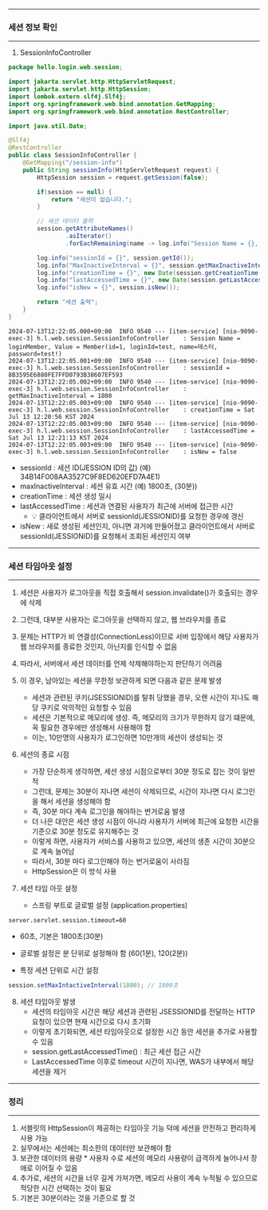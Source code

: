 -----
### 세션 정보 확인
-----
1. SessionInfoController
```java
package hello.login.web.session;

import jakarta.servlet.http.HttpServletRequest;
import jakarta.servlet.http.HttpSession;
import lombok.extern.slf4j.Slf4j;
import org.springframework.web.bind.annotation.GetMapping;
import org.springframework.web.bind.annotation.RestController;

import java.util.Date;

@Slf4j
@RestController
public class SessionInfoController {
    @GetMapping("/session-info")
    public String sessionInfo(HttpServletRequest request) {
        HttpSession session = request.getSession(false);

        if(session == null) {
            return "세션이 없습니다.";
        }

        // 세션 데이터 출력
        session.getAttributeNames()
                .asIterator()
                .forEachRemaining(name -> log.info("Session Name = {}, Value = {}", name, session.getAttribute(name)));

        log.info("sessionId = {}", session.getId());
        log.info("MaxInactiveInterval = {}", session.getMaxInactiveInterval());
        log.info("creationTime = {}", new Date(session.getCreationTime()));
        log.info("lastAccessedTime = {}", new Date(session.getLastAccessedTime()));
        log.info("isNew = {}", session.isNew());

        return "세션 출력";
    }
}
```
```
2024-07-13T12:22:05.000+09:00  INFO 9540 --- [item-service] [nio-9090-exec-3] h.l.web.session.SessionInfoController    : Session Name = loginMember, Value = Member(id=1, loginId=test, name=테스터, password=test!)
2024-07-13T12:22:05.001+09:00  INFO 9540 --- [item-service] [nio-9090-exec-3] h.l.web.session.SessionInfoController    : sessionId = 8B3595E6880FE7FFD0793B38607EF593
2024-07-13T12:22:05.002+09:00  INFO 9540 --- [item-service] [nio-9090-exec-3] h.l.web.session.SessionInfoController    : getMaxInactiveInterval = 1800
2024-07-13T12:22:05.003+09:00  INFO 9540 --- [item-service] [nio-9090-exec-3] h.l.web.session.SessionInfoController    : creationTime = Sat Jul 13 12:20:56 KST 2024
2024-07-13T12:22:05.003+09:00  INFO 9540 --- [item-service] [nio-9090-exec-3] h.l.web.session.SessionInfoController    : lastAccessedTime = Sat Jul 13 12:21:13 KST 2024
2024-07-13T12:22:05.003+09:00  INFO 9540 --- [item-service] [nio-9090-exec-3] h.l.web.session.SessionInfoController    : isNew = false
```

  - sessionId : 세션 ID(JESSION ID의 값) (예) 34B14F008AA3527C9F8ED620EFD7A4E1)
  - maxInactiveInterval : 세션 유효 시간 (예) 1800초, (30분))
  - creationTime : 세션 생성 일시
  - lastAccessedTime : 세션과 연결된 사용자가 최근에 서버에 접근한 시간
    + 💡 클라이언트에서 서버로 sessionId(JESSIONID)를 요청한 경우에 갱신
  - isNew : 새로 생성된 세션인지, 아니면 과거에 만들어졌고 클라이언트에서 서버로 sessionId(JESSIONID)를 요청해서 조회된 세션인지 여부

-----
### 세션 타임아웃 설정
-----
1. 세션은 사용자가 로그아웃을 직접 호출해서 session.invalidate()가 호출되는 경우에 삭제
2. 그런데, 대부분 사용자는 로그아웃을 선택하지 않고, 웹 브라우저를 종료
3. 문제는 HTTP가 비 연결성(ConnectionLess)이므로 서버 입장에서 해당 사용자가 웹 브라우저를 종료한 것인지, 아닌지를 인식할 수 없음
4. 따라서, 서버에서 세션 데이터를 언제 삭제해야하는지 판단하기 어려움
5. 이 경우, 남아있는 세션을 무한정 보관하게 되면 다음과 같은 문제 발생
   - 세션과 관련된 쿠키(JSESSIONID)를 탈취 당했을 경우, 오랜 시간이 지나도 해당 쿠키로 악의적인 요청할 수 있음
   - 세션은 기본적으로 메모리에 생성. 즉, 메모리의 크기가 무한하지 않기 떄문에, 꼭 필요한 경우에만 생성해서 사용해야 함
   - 이는, 10만명의 사용자가 로그인하면 10만개의 세션이 생성되는 것

6. 세션의 종료 시점
   - 가장 단순하게 생각하면, 세션 생성 시점으로부터 30분 정도로 잡는 것이 일반적
   - 그런데, 문제는 30분이 지나면 세션이 삭제되므로, 시간이 지나면 다시 로그인을 해서 세션을 생성해야 함
   - 즉, 30분 마다 계속 로그인을 해야하는 번거로움 발생
   - 더 나은 대안은 세션 생성 시점이 아니라 사용자가 서버에 최근에 요청한 시간을 기준으로 30분 정도로 유지해주는 것
   - 이렇게 하면, 사용자가 서비스를 사용하고 있으면, 세션의 생존 시간이 30분으로 계속 늘어남
   - 따라서, 30분 마다 로그인해야 하는 번거로움이 사라짐
   - HttpSession은 이 방식 사용

7. 세션 타임 아웃 설정
   - 스프링 부트로 글로벌 설정 (application.properties)
```properties
server.servlet.session.timeout=60
```
  - 60초, 기본은 1800초(30분)
  - 글로벌 설정은 분 단위로 설정해야 함 (60(1분), 120(2분))

  - 특정 세션 단위로 시간 설정
```java
session.setMaxIntactiveInterval(1800); // 1800초
```

8. 세션 타임아웃 발생
   - 세션의 타임아웃 시간은 해당 세션과 관련된 JSESSIONID를 전달하는 HTTP 요청이 있으면 현재 시간으로 다시 초기화
   - 이렇게 초기화되면, 세션 타임아웃으로 설정한 시간 동안 세션을 추가로 사용할 수 있음
   - session.getLastAccessedTime() : 최근 세션 접근 시간
   - LastAccessedTime 이후로 timeout 시간이 지나면, WAS가 내부에서 해당 세션을 제거

-----
### 정리
-----
1. 서블릿의 HttpSession이 제공하는 타임아웃 기능 덕에 세션을 안전하고 편리하게 사용 가능
2. 실무에서는 세션에는 최소한의 데이터만 보관해야 함
3. 보관한 데이터의 용량 * 사용자 수로 세션의 메모리 사용량이 급격하게 늘어나서 장애로 이어질 수 있음
4. 추가로, 세션의 시간을 너무 길게 가져가면, 메모리 사용이 계속 누적될 수 있으므로 적당한 시간 선택하는 것이 필요
5. 기본은 30분이라는 것을 기준으로 할 것 
